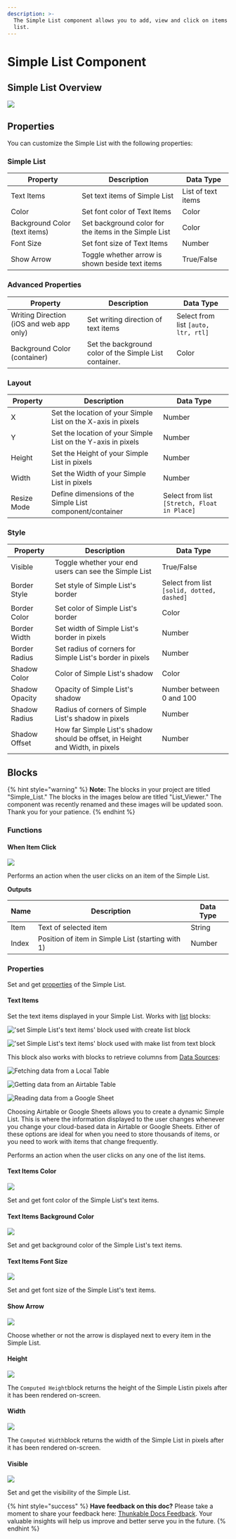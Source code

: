 ```yaml
---
description: >-
  The Simple List component allows you to add, view and click on items in a
  list.
---
```


# Simple List Component

## Simple List Overview

![](../../../.gitbook/assets/list-viewer-fig-1.png)

## Properties

You can customize the Simple List with the following properties:

### Simple List

| Property                      | Description                                           | Data Type          |
| ----------------------------- | ----------------------------------------------------- | ------------------ |
| Text Items                    | Set text items of Simple List                         | List of text items |
| Color                         | Set font color of Text Items                          | Color              |
| Background Color (text items) | Set background color for the items in the Simple List | Color              |
| Font Size                     | Set font size of Text Items                           | Number             |
| Show Arrow                    | Toggle whether arrow is shown beside text items       | True/False         |

### Advanced Properties

| Property                                 | Description                                            | Data Type                           |
| ---------------------------------------- | ------------------------------------------------------ | ----------------------------------- |
| Writing Direction (iOS and web app only) | Set writing direction of text items                    | Select from list `[auto, ltr, rtl]` |
| Background Color (container)             | Set the background color of the Simple List container. | Color                               |

### Layout

| Property    | Description                                                  | Data Type                                    |
| ----------- | ------------------------------------------------------------ | -------------------------------------------- |
| X           | Set the location of your Simple List on the X-axis in pixels | Number                                       |
| Y           | Set the location of your Simple List on the Y-axis in pixels | Number                                       |
| Height      | Set the Height of your Simple List in pixels                 | Number                                       |
| Width       | Set the Width of your Simple List in pixels                  | Number                                       |
| Resize Mode | Define dimensions of the Simple List component/container     | Select from list `[Stretch, Float in Place]` |

### Style

| Property       | Description                                                                   | Data Type                                  |
| -------------- | ----------------------------------------------------------------------------- | ------------------------------------------ |
| Visible        | Toggle whether your end users can see the Simple List                         | True/False                                 |
| Border Style   | Set style of Simple List's border                                             | Select from list `[solid, dotted, dashed]` |
| Border Color   | Set color of Simple List's border                                             | Color                                      |
| Border Width   | Set width of Simple List's border in pixels                                   | Number                                     |
| Border Radius  | Set radius of corners for Simple List's border in pixels                      | Number                                     |
| Shadow Color   | Color of Simple List's shadow                                                 | Color                                      |
| Shadow Opacity | Opacity of Simple List's shadow                                               | Number between 0 and 100                   |
| Shadow Radius  | Radius of corners of Simple List's shadow in pixels                           | Number                                     |
| Shadow Offset  | How far Simple List's shadow should be offset, in Height and Width, in pixels | Number                                     |

## Blocks

{% hint style="warning" %}
**Note:** The blocks in your project are titled "Simple\_List." The blocks in the images below are titled "List\_Viewer." The component was recently renamed and these images will be updated soon. Thank you for your patience. &#x20;
{% endhint %}

### Functions

#### When Item Click

![](../../../.gitbook/assets/select\_from\_lv.png)

Performs an action when the user clicks on an item of the Simple List.

**Outputs**

| Name  | Description                                       | Data Type |
| ----- | ------------------------------------------------- | --------- |
| Item  | Text of selected item                             | String    |
| Index | Position of item in Simple List (starting with 1) | Number    |

### Properties

Set and get [properties](list-viewer.md#properties) of the Simple List.

#### Text Items

Set the text items displayed in your Simple List. Works with [list](../../../blocks/blocks/lists.md) blocks:

!['set Simple List's text items' block used with create list block](../../../.gitbook/assets/short\_list.png)

!['set Simple List's text items' block used with make list from text block](../../../.gitbook/assets/medium\_list.png)

This block also works with blocks to retrieve columns from [Data Sources](../../../getting-started/data-sources/):

![Fetching data from a Local Table](../../../.gitbook/assets/local-table.png)

![Getting data from an Airtable Table](../../../.gitbook/assets/airtable\_col.png)

![Reading data from a Google Sheet](<../../../.gitbook/assets/spreadsheet (1).png>)

Choosing Airtable or Google Sheets allows you to create a dynamic Simple List. This is where the information displayed to the user changes whenever you change your cloud-based data in Airtable or Google Sheets. Either of these options are ideal for when you need to store thousands of items, or you need to work with items that change frequently.&#x20;

Performs an action when the user clicks on any one of the list items.

#### Text Items Color

![](<../../../.gitbook/assets/text items color.png>)

Set and get font color of the Simple List's text items.

#### Text Items Background Color

![](../../../.gitbook/assets/lvbg.png)

Set and get background color of the Simple List's text items.

#### Text Items Font Size

![](../../../.gitbook/assets/lvfs.png)

Set and get font size of the Simple List's text items.

#### Show Arrow

![](../../../.gitbook/assets/lvsa.png)

Choose whether or not the arrow is displayed next to every item in the Simple List.

#### Height

![](../../../.gitbook/assets/lvh.png)

The `Computed Height`block returns the height of the Simple Listin pixels after it has been rendered on-screen.

#### Width

![](../../../.gitbook/assets/lvw.png)



The `Computed Width`block returns the width of the Simple List in pixels after it has been rendered on-screen.

#### Visible

![](../../../.gitbook/assets/lvv.png)

Set and get the visibility of the Simple List.

{% hint style="success" %}
**Have feedback on this doc?** Please take a moment to share your feedback here: [Thunkable Docs Feedback](https://form.asana.com/?k=UQqJPrAV\_0n0bK6mskl2SA\&d=114052394876887). Your valuable insights will help us improve and better serve you in the future.
{% endhint %}
